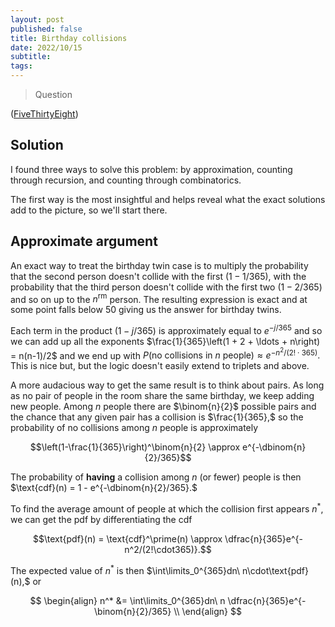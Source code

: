 ```yaml
---
layout: post
published: false
title: Birthday collisions
date: 2022/10/15
subtitle:
tags:
---
```


>Question

<!--more-->

([FiveThirtyEight](URL))

## Solution

I found three ways to solve this problem: by approximation, counting through recursion, and counting through combinatorics.

The first way is the most insightful and helps reveal what the exact solutions add to the picture, so we'll start there.

## Approximate argument

An exact way to treat the birthday twin case is to multiply the probability that the second person doesn't collide with the first $(1-1/365),$ with the probability that the third person doesn't collide with the first two $(1-2/365)$ and so on up to the $n^\text{rm}$ person. The resulting expression is exact and at some point falls below $50%$ giving us the answer for birthday twins.

Each term in the product $(1-j/365)$ is approximately equal to $e^{-j/365}$ and so we can add up all the exponents $\frac{1}{365}\left(1 + 2 + \ldots + n\right) = n(n-1)/2$ and we end up with $P(\text{no collisions in }n\text{ people}) \approx e^{-n^2/(2!\cdot 365)}.$ This is nice but, but the logic doesn't easily extend to triplets and above.

A more audacious way to get the same result is to think about pairs. As long as no pair of people in the room share the same birthday, we keep adding new people. Among $n$ people there are $\binom{n}{2}$ possible pairs and the chance that any given pair has a collision is $\frac{1}{365},$ so the probability of no collisions among $n$ people is approximately

$$\left(1-\frac{1}{365}\right)^\binom{n}{2} \approx e^{-\dbinom{n}{2}/365}$$

The probability of **having** a collision among $n$ (or fewer) people is then $\text{cdf}(n) = 1 - e^{-\dbinom{n}{2}/365}.$

To find the average amount of people at which the collision first appears $n^*$, we can get the $\text{pdf}$ by differentiating the $\text{cdf}$

$$\text{pdf}(n) = \text{cdf}^\prime(n) \approx \dfrac{n}{365}e^{-n^2/(2!\cdot365)}.$$

The expected value of $n^*$ is then $\int\limits_0^{365}dn\ n\cdot\text{pdf}(n),$ or

$$
  \begin{align}
    n^* &= \int\limits_0^{365}dn\ n \dfrac{n}{365}e^{-\binom{n}{2}/365} \\ 
  \end{align}
$$

<br>
